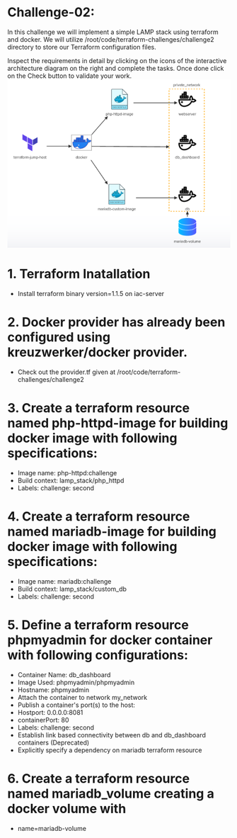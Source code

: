 # Challenge-02:
In this challenge we will implement a simple LAMP stack using terraform and docker.
We will utilize /root/code/terraform-challenges/challenge2 directory to store our Terraform configuration files.

Inspect the requirements in detail by clicking on the icons of the interactive architecture diagram on the right and complete the tasks. 
Once done click on the Check button to validate your work.
<img src="./challenge-02.png" alt="">

# 1. Terraform Inatallation 
- Install terraform binary version=1.1.5 on iac-server

# 2. Docker provider has already been configured using kreuzwerker/docker provider.
- Check out the provider.tf given at /root/code/terraform-challenges/challenge2

# 3. Create a terraform resource named php-httpd-image for building docker image with following specifications:
- Image name: php-httpd:challenge
- Build context: lamp_stack/php_httpd
- Labels: challenge: second

# 4. Create a terraform resource named mariadb-image for building docker image with following specifications:
- Image name: mariadb:challenge
- Build context: lamp_stack/custom_db
- Labels: challenge: second

# 5. Define a terraform resource phpmyadmin for docker container with following configurations:
- Container Name: db_dashboard
- Image Used: phpmyadmin/phpmyadmin
- Hostname: phpmyadmin
- Attach the container to network my_network
- Publish a container's port(s) to the host:
- Hostport: 0.0.0.0:8081
- containerPort: 80
- Labels: challenge: second
- Establish link based connectivity between db and db_dashboard containers (Deprecated)
- Explicitly specify a dependency on mariadb terraform resource

# 6. Create a terraform resource named mariadb_volume creating a docker volume with 
- name=mariadb-volume
